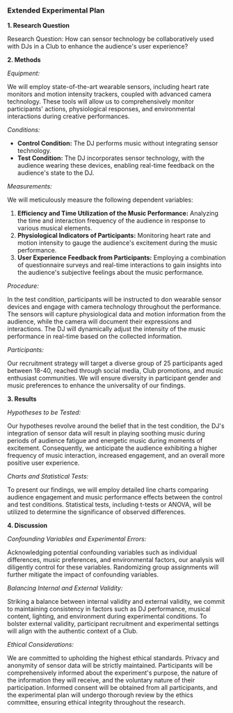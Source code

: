 ### **Extended Experimental Plan**

**1. Research Question**

Research Question: How can sensor technology be collaboratively used with DJs in a Club to enhance the audience's user experience?

**2. Methods**

*Equipment:*

We will employ state-of-the-art wearable sensors, including heart rate monitors and motion intensity trackers, coupled with advanced camera technology. These tools will allow us to comprehensively monitor participants' actions, physiological responses, and environmental interactions during creative performances.

*Conditions:*

- **Control Condition:** The DJ performs music without integrating sensor technology.
- **Test Condition:** The DJ incorporates sensor technology, with the audience wearing these devices, enabling real-time feedback on the audience's state to the DJ.

*Measurements:*

We will meticulously measure the following dependent variables:

1. **Efficiency and Time Utilization of the Music Performance:** Analyzing the time and interaction frequency of the audience in response to various musical elements.
2. **Physiological Indicators of Participants:** Monitoring heart rate and motion intensity to gauge the audience's excitement during the music performance.
3. **User Experience Feedback from Participants:** Employing a combination of questionnaire surveys and real-time interactions to gain insights into the audience's subjective feelings about the music performance.

*Procedure:*

In the test condition, participants will be instructed to don wearable sensor devices and engage with camera technology throughout the performance. The sensors will capture physiological data and motion information from the audience, while the camera will document their expressions and interactions. The DJ will dynamically adjust the intensity of the music performance in real-time based on the collected information.

*Participants:*

Our recruitment strategy will target a diverse group of 25 participants aged between 18-40, reached through social media, Club promotions, and music enthusiast communities. We will ensure diversity in participant gender and music preferences to enhance the universality of our findings.

**3. Results**

*Hypotheses to be Tested:*

Our hypotheses revolve around the belief that in the test condition, the DJ's integration of sensor data will result in playing soothing music during periods of audience fatigue and energetic music during moments of excitement. Consequently, we anticipate the audience exhibiting a higher frequency of music interaction, increased engagement, and an overall more positive user experience.

*Charts and Statistical Tests:*

To present our findings, we will employ detailed line charts comparing audience engagement and music performance effects between the control and test conditions. Statistical tests, including t-tests or ANOVA, will be utilized to determine the significance of observed differences.

**4. Discussion**

*Confounding Variables and Experimental Errors:*

Acknowledging potential confounding variables such as individual differences, music preferences, and environmental factors, our analysis will diligently control for these variables. Randomizing group assignments will further mitigate the impact of confounding variables.

*Balancing Internal and External Validity:*

Striking a balance between internal validity and external validity, we commit to maintaining consistency in factors such as DJ performance, musical content, lighting, and environment during experimental conditions. To bolster external validity, participant recruitment and experimental settings will align with the authentic context of a Club.

*Ethical Considerations:*

We are committed to upholding the highest ethical standards. Privacy and anonymity of sensor data will be strictly maintained. Participants will be comprehensively informed about the experiment's purpose, the nature of the information they will receive, and the voluntary nature of their participation. Informed consent will be obtained from all participants, and the experimental plan will undergo thorough review by the ethics committee, ensuring ethical integrity throughout the research.
